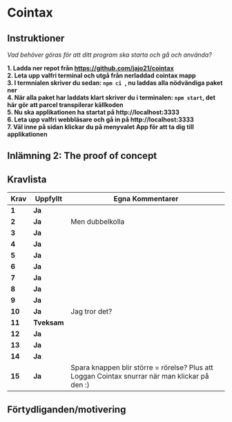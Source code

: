 # Cointax

## Instruktioner

*Vad behöver göras för att ditt program ska starta och gå och använda?*

**1. Ladda ner repot från https://github.com/jajo21/cointax**  
**2. Leta upp valfri terminal och utgå från nerladdad cointax mapp**  
**3. I termnialen skriver du sedan: ```npm ci ```, nu laddas alla nödvändiga paket ner**  
**4. När alla paket har laddats klart skriver du i terminalen: ```npm start```, det här gör att parcel transpilerar källkoden**  
**5. Nu ska applikationen ha startat på http://localhost:3333**  
**6. Leta upp valfri webbläsare och gå in på http://localhost:3333**  
**7. Väl inne på sidan klickar du på menyvalet App för att ta dig till applikationen**  


## Inlämning 2: The proof of concept
## Kravlista

 |Krav|Uppfyllt|Egna Kommentarer|
 |---|---|---|
|**1**  |**Ja**| |
|**2**  |**Ja**| Men dubbelkolla|
|**3**  |**Ja**| |
|**4**  |**Ja**| |
|**5**  |**Ja**| |
|**6**  |**Ja**| |
|**7**  |**Ja**| |
|**8**  |**Ja**| |
|**9**  |**Ja**| |
|**10**  |**Ja**| Jag tror det?|
|**11**  |**Tveksam**| |
|**12**  |**Ja**| |
|**13**  |**Ja**| |
|**14**  |**Ja**| |
|**15**  |**Ja**| Spara knappen blir större = rörelse? Plus att Loggan Cointax snurrar när man klickar på den :)|

## Förtydliganden/motivering
